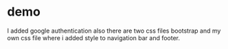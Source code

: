 # demo

I added google authentication also there are two css files bootstrap and my own css file where i added style to navigation bar and footer.

